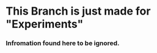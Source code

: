 <h1>This Branch is just made for "Experiments"</h1>
<h3><p>Infromation found here to be ignored.</p></h3>
